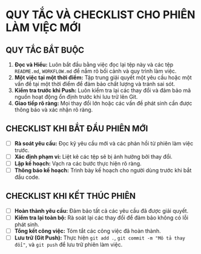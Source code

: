 # QUY TẮC VÀ CHECKLIST CHO PHIÊN LÀM VIỆC MỚI

## QUY TẮC BẮT BUỘC

1.  **Đọc và Hiểu:** Luôn bắt đầu bằng việc đọc lại tệp này và các tệp `README.md`, `WORKFLOW.md` để nắm rõ bối cảnh và quy trình làm việc.
2.  **Một việc tại một thời điểm:** Tập trung giải quyết một yêu cầu hoặc một vấn đề tại một thời điểm để đảm bảo chất lượng và tránh sai sót.
3.  **Kiểm tra trước khi Push:** Luôn kiểm tra lại các thay đổi và đảm bảo mã nguồn hoạt động ổn định trước khi lưu trữ lên Git.
4.  **Giao tiếp rõ ràng:** Mọi thay đổi lớn hoặc các vấn đề phát sinh cần được thông báo và xác nhận rõ ràng.

## CHECKLIST KHI BẮT ĐẦU PHIÊN MỚI

- [ ] **Rà soát yêu cầu:** Đọc kỹ yêu cầu mới và các phản hồi từ phiên làm việc trước.
- [ ] **Xác định phạm vi:** Liệt kê các tệp sẽ bị ảnh hưởng bởi thay đổi.
- [ ] **Lập kế hoạch:** Vạch ra các bước thực hiện rõ ràng.
- [ ] **Thông báo kế hoạch:** Trình bày kế hoạch cho người dùng trước khi bắt đầu code.

## CHECKLIST KHI KẾT THÚC PHIÊN

- [ ] **Hoàn thành yêu cầu:** Đảm bảo tất cả các yêu cầu đã được giải quyết.
- [ ] **Kiểm tra lại toàn bộ:** Rà soát lại các thay đổi để đảm bảo không có lỗi phát sinh.
- [ ] **Tổng kết công việc:** Tóm tắt các công việc đã hoàn thành.
- [ ] **Lưu trữ (Git Push):** Thực hiện `git add .`, `git commit -m "Mô tả thay đổi"`, và `git push` để lưu trữ phiên làm việc.